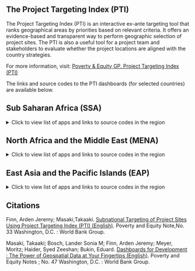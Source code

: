 ## The Project Targeting Index (PTI)

<!--
This is a field wit comments. 
In the current document, we may add generic description of the organization.
-->

The Project Targeting Index (PTI) is an interactive ex-ante targeting tool that ranks geographical areas by priorities based on relevant criteria. It offers an evidence-based and transparent way to perform geographic selection of project sites. The PTI is also a useful tool for a project team and stakeholders to evaluate whether the project locations are aligned with the country strategies.

For more information, visit: [Poverty & Equity GP. Project Targeting Index (PTI)](https://worldbankgroup.sharepoint.com/sites/WBPoverty/SitePages/PublishingPages/D4OI%20%E2%80%93%20PTI-1649796093454.aspx)

The links and source codes to the PTI dashboards (for selected countries) are available below. 

## Sub Saharan Africa (SSA)

<details>
  <summary>Click to view list of apps and links to source codes in the region</summary>

  * Cameroon: [app](http://w0lxprconn01.worldbank.org:3939/cmrPTI/), GitHub repo for [launching the app](https://github.com/wbPTI/cmrPTI) and [preparing data](https://github.com/wbPTI/cmrPTIdata)
  * Benin:  [app](https://w0lxdrconn01.worldbank.org/benPTI/), GitHub repo for [launching the app](https://github.com/wbPTI/west_africa) and [preparing data](https://github.com/wbPTI/west_africa)
  * Burundi: [app](http://w0lxprconn01.worldbank.org:3939/bdiPTI/), GitHub repo for [launching the app](https://github.com/wbPTI/bdiPTI) and [preparing data](https://github.com/wbPTI/bdiPTIdata)
  * Democratic Republic of Congo:  [app](https://wbg-poverty-gp.shinyapps.io/drcPTI/), GitHub repo for [launching the app](https://github.com/wbPTI/drcPTI) and [preparing data](https://github.com/wbPTI/drcPTIdata)
  * Cote d'Ivoire:  [app](https://w0lxdrconn01.worldbank.org/civPTI/), GitHub repo for [launching the app](https://github.com/wbPTI/west_africa) and [preparing data](https://github.com/wbPTI/west_africa)
  * Guinea:  [app](https://wbg-poverty-gp.shinyapps.io/ginPTI/), GitHub repo for [launching the app](https://github.com/wbPTI/west_africa) and [preparing data](https://github.com/wbPTI/west_africa)
  * Ethiopia:  [app](http://w0lxprconn01.worldbank.org:3939/ethPTI/), GitHub repo for [launching the app](https://github.com/wbPTI/EthiopiaTigrayCrisisPTI) and [preparing data](https://github.com/wbPTI/EthiopiaTigrayCrisis)
  * Madagasacar:  [app](https://wbg-poverty-gp.shinyapps.io/mdgPTI/), GitHub repo for [launching the app](https://github.com/wbPTI/mdgPTI) and [preparing data](https://github.com/wbPTI/mdgPTIdata)
  * Mozambique:  [app](https://wbg-poverty-gp.shinyapps.io/mozPTI/), GitHub repo for [launching the app](https://github.com/wbPTI/mozPTI) and [preparing data](https://github.com/wbPTI/mozPTIdata)
  * Sahel (Regional):  [app](https://wbg-poverty-gp.shinyapps.io/sahelPTI/), GitHub repo for [launching the app](https://github.com/wbPTI/sahelPTI) and [preparing data](https://github.com/wbPTI/sahelPTIdata)
  * Senegal:  [app](https://w0lxdrconn01.worldbank.org/senPTI/)), GitHub repo for [launching the app](https://github.com/wbPTI/senPTI) and [preparing data](https://github.com/wbPTI/west_africa_4_PTIdata)
  * Somalia:  [app](https://wbg-poverty-gp.shinyapps.io/somPTI/), GitHub repo for [launching the app](https://github.com/wbPTI/somPTI) and [preparing data](https://github.com/wbPTI/somPTIdata)
  * South Sudan:  [app](https://wbg-poverty-gp.shinyapps.io/ssdPTI/), GitHub repo for [launching the app](https://github.com/wbPTI/ssdPTI) and [preparing data](https://github.com/wbPTI/ssdPTIdata)
  * Sudan:  [app](https://wbg-poverty-gp.shinyapps.io/sdnPTI/), GitHub repo for [launching the app](https://github.com/wbPTI/sdnPTI) and [preparing data](https://github.com/wbPTI/sdnPTIdata)
  * Tanzania: [app](http://w0lxprconn01.worldbank.org:3939/tzaPTI/), GitHub repo for [launching the app](https://github.com/wbPTI/tzaPTI) and [preparing data](https://github.com/wbPTI/tzaPTIdata)
  * Zambia:  [app (v1.0)](https://wbg-poverty-gp.shinyapps.io/zamPTI/); [app (v1.1) - MoFNP](https://ifeanyi.shinyapps.io/zamPTI/) GitHub repo for [launching the app](https://github.com/wbPTI/zamPTI) and [preparing data](https://github.com/wbPTI/zamPTIdata)

</details>  

## North Africa and the Middle East (MENA)

<details>
  <summary>Click to view list of apps and links to source codes in the region</summary>

  * Morocco: [app](http://w0lxprconn01.worldbank.org:3939/marPTI/)
  * Yemen: [app](http://w0lxprconn01.worldbank.org:3939/yemPTI/)
</details>  

## East Asia and the Pacific Islands (EAP)

<details>
  <summary>Click to view list of apps and links to source codes in the region</summary>

 * Pacific Island Countries (joint dashboard): [app](https://ifeanyi.shinyapps.io/pciPTI/), Github Repo for  [launching the app](https://github.com/wbPTI/pciPTI) and [preparing the data](https://github.com/wbPTI/pciPTIdata)
 * Papua New Guinea: [app](https://ifeanyi.shinyapps.io/pngPTI/), Github Repo for [launching the app](https://github.com/wbPTI/pngPTI) and [preparing the data](https://github.com/wbPTI/pciPTIdata)
 * Fiji: [app](https://ifeanyi.shinyapps.io/fijiPTI/), Github Repo for [launching the app](https://github.com/wbPTI/fijiPTI) and [preparing the data](https://github.com/wbPTI/pciPTIdata)
 * Vanuatu : [app](https://ifeanyi.shinyapps.io/vutPTI/), Github Repo for [launching the app](https://github.com/wbPTI/vutPTI) and [preparing the data](https://github.com/wbPTI/pciPTIdata)

</details> 


## Citations

Finn, Arden Jeremy; Masaki,Takaaki. [Subnational Targeting of Project Sites Using Project Targeting Index (PTI) (English)](http://documents.worldbank.org/curated/en/993931596523347991/Subnational-Targeting-of-Project-Sites-Using-Project-Targeting-Index-PTI). Poverty and Equity Note,No. 33 Washington, D.C. : World Bank Group. 

Masaki, Takaaki; Bosch, Lander Sonia M; Finn, Arden Jeremy; Meyer, Moritz; Haider, Syed Zeeshan; Bukin, Eduard.
[Dashboards for Development : The Power of Geospatial Data at Your Fingertips (English)](http://documents.worldbank.org/curated/en/099552206032228352/IDU0918d19120955e04c82096b8073cb389e875a). Poverty and Equity Notes ; No. 47 Washington, D.C. : World Bank Group. 

